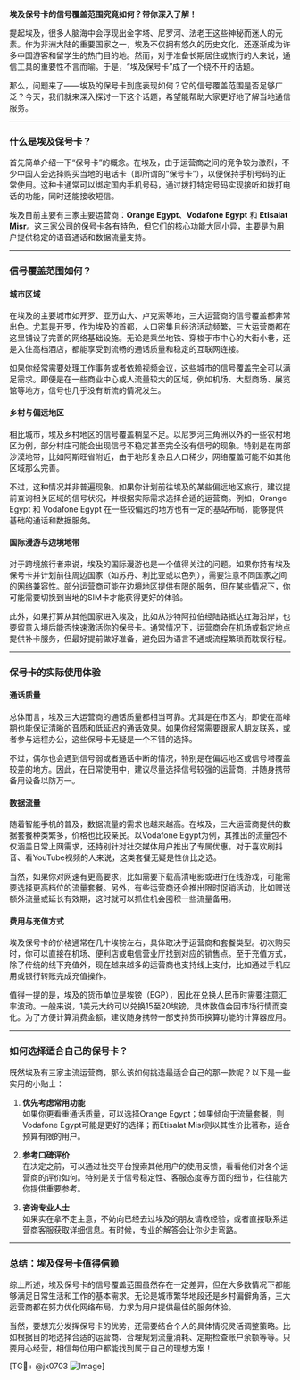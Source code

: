 **埃及保号卡的信号覆盖范围究竟如何？带你深入了解！**

提起埃及，很多人脑海中会浮现出金字塔、尼罗河、法老王这些神秘而迷人的元素。作为非洲大陆的重要国家之一，埃及不仅拥有悠久的历史文化，还逐渐成为许多中国游客和留学生的热门目的地。然而，对于准备长期居住或旅行的人来说，通信工具的重要性不言而喻。于是，“埃及保号卡”成了一个绕不开的话题。

那么，问题来了——埃及的保号卡到底表现如何？它的信号覆盖范围是否足够广泛？今天，我们就来深入探讨一下这个话题，希望能帮助大家更好地了解当地通信服务。

---

### **什么是埃及保号卡？**

首先简单介绍一下“保号卡”的概念。在埃及，由于运营商之间的竞争较为激烈，不少中国人会选择购买当地的电话卡（即所谓的“保号卡”），以便保持手机号码的正常使用。这种卡通常可以绑定国内手机号码，通过拨打特定号码实现接听和拨打电话的功能，同时还能接收短信。

埃及目前主要有三家主要运营商：**Orange Egypt**、**Vodafone Egypt** 和 **Etisalat Misr**。这三家公司的保号卡各有特色，但它们的核心功能大同小异，主要是为用户提供稳定的语音通话和数据流量支持。

---

### **信号覆盖范围如何？**

#### **城市区域**
在埃及的主要城市如开罗、亚历山大、卢克索等地，三大运营商的信号覆盖都非常出色。尤其是开罗，作为埃及的首都，人口密集且经济活动频繁，三大运营商都在这里铺设了完善的网络基础设施。无论是乘坐地铁、穿梭于市中心的大街小巷，还是入住高档酒店，都能享受到流畅的通话质量和稳定的互联网连接。

如果你经常需要处理工作事务或者依赖视频会议，这些城市的信号覆盖完全可以满足需求。即便是在一些商业中心或人流量较大的区域，例如机场、大型商场、展览馆等地方，信号也几乎没有断流的情况发生。

#### **乡村与偏远地区**
相比城市，埃及乡村地区的信号覆盖稍显不足。以尼罗河三角洲以外的一些农村地区为例，部分村庄可能会出现信号不稳定甚至完全没有信号的现象。特别是在南部沙漠地带，比如阿斯旺省附近，由于地形复杂且人口稀少，网络覆盖可能不如其他区域那么完善。

不过，这种情况并非普遍现象。如果你计划前往埃及的某些偏远地区旅行，建议提前查询相关区域的信号状况，并根据实际需求选择合适的运营商。例如，Orange Egypt 和 Vodafone Egypt 在一些较偏远的地方也有一定的基站布局，能够提供基础的通话和数据服务。

#### **国际漫游与边境地带**
对于跨境旅行者来说，埃及的国际漫游也是一个值得关注的问题。如果你持有埃及保号卡并计划前往周边国家（如苏丹、利比亚或以色列），需要注意不同国家之间的网络兼容性。部分运营商可能在边境地区提供有限的服务，但在某些情况下，你可能需要切换到当地的SIM卡才能获得更好的体验。

此外，如果打算从其他国家进入埃及，比如从沙特阿拉伯经陆路抵达红海沿岸，也要留意入境后能否快速激活你的保号卡。通常情况下，运营商会在机场或指定地点提供补卡服务，但最好提前做好准备，避免因为语言不通或流程繁琐而耽误行程。

---

### **保号卡的实际使用体验**

#### **通话质量**
总体而言，埃及三大运营商的通话质量都相当可靠。尤其是在市区内，即使在高峰期也能保证清晰的音质和低延迟的通话效果。如果你经常需要跟家人朋友联系，或者参与远程办公，这些保号卡无疑是一个不错的选择。

不过，偶尔也会遇到信号弱或者通话中断的情况，特别是在偏远地区或信号塔覆盖较差的地方。因此，在日常使用中，建议尽量选择信号较强的运营商，并随身携带备用设备以防万一。

#### **数据流量**
随着智能手机的普及，数据流量的需求也越来越高。在埃及，三大运营商提供的数据套餐种类繁多，价格也比较亲民。以Vodafone Egypt为例，其推出的流量包不仅涵盖日常上网需求，还特别针对社交媒体用户推出了专属优惠。对于喜欢刷抖音、看YouTube视频的人来说，这类套餐无疑是性价比之选。

当然，如果你对网速有更高要求，比如需要下载高清电影或进行在线游戏，可能需要选择更高档位的流量套餐。另外，有些运营商还会推出限时促销活动，比如赠送额外流量或延长有效期，这时就可以抓住机会囤积一些流量备用。

#### **费用与充值方式**
埃及保号卡的价格通常在几十埃镑左右，具体取决于运营商和套餐类型。初次购买时，你可以直接在机场、便利店或电信营业厅找到对应的销售点。至于充值方式，除了传统的线下充值外，现在越来越多的运营商也支持线上支付，比如通过手机应用或银行转账完成充值操作。

值得一提的是，埃及的货币单位是埃镑（EGP），因此在兑换人民币时需要注意汇率波动。一般来说，1美元大约可以兑换15至20埃镑，具体数值会因市场行情而变化。为了方便计算消费金额，建议随身携带一部支持货币换算功能的计算器应用。

---

### **如何选择适合自己的保号卡？**

既然埃及有三家主流运营商，那么该如何挑选最适合自己的那一款呢？以下是一些实用的小贴士：

1. **优先考虑常用功能**  
   如果你更看重通话质量，可以选择Orange Egypt；如果倾向于流量套餐，则Vodafone Egypt可能是更好的选择；而Etisalat Misr则以其性价比著称，适合预算有限的用户。

2. **参考口碑评价**  
   在决定之前，可以通过社交平台搜索其他用户的使用反馈，看看他们对各个运营商的评价如何。特别是关于信号稳定性、客服态度等方面的细节，往往能为你提供重要参考。

3. **咨询专业人士**  
   如果实在拿不定主意，不妨向已经去过埃及的朋友请教经验，或者直接联系运营商客服获取详细信息。有时候，专业的解答会让你少走弯路。

---

### **总结：埃及保号卡值得信赖**

综上所述，埃及保号卡的信号覆盖范围虽然存在一定差异，但在大多数情况下都能够满足日常生活和工作的基本需求。无论是城市繁华地段还是乡村偏僻角落，三大运营商都在努力优化网络布局，力求为用户提供最佳的服务体验。

当然，要想充分发挥保号卡的优势，还需要结合个人的具体情况灵活调整策略。比如根据目的地选择合适的运营商、合理规划流量消耗、定期检查账户余额等等。只要用心经营，相信每位用户都能找到属于自己的理想方案！

[TG💪+ @jx0703 ![Image](https://github.com/user-attachments/assets/dbca1d08-cadb-493c-b0ec-ad6f7a83f270)]